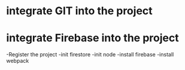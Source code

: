 # integrate GIT into the project

# integrate Firebase into the project
  -Register the project
  -init firestore
  -init node
  -install firebase
  -install webpack

